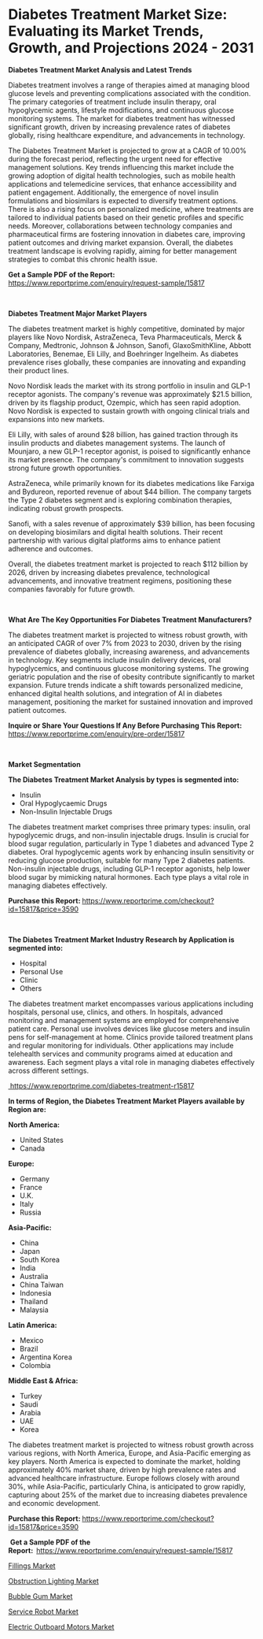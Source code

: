 <p><h1>Diabetes Treatment Market Size: Evaluating its Market Trends, Growth, and Projections 2024 - 2031</h1></p><p><strong>Diabetes Treatment Market Analysis and Latest Trends</strong></p>
<p><p>Diabetes treatment involves a range of therapies aimed at managing blood glucose levels and preventing complications associated with the condition. The primary categories of treatment include insulin therapy, oral hypoglycemic agents, lifestyle modifications, and continuous glucose monitoring systems. The market for diabetes treatment has witnessed significant growth, driven by increasing prevalence rates of diabetes globally, rising healthcare expenditure, and advancements in technology.</p><p>The Diabetes Treatment Market is projected to grow at a CAGR of 10.00% during the forecast period, reflecting the urgent need for effective management solutions. Key trends influencing this market include the growing adoption of digital health technologies, such as mobile health applications and telemedicine services, that enhance accessibility and patient engagement. Additionally, the emergence of novel insulin formulations and biosimilars is expected to diversify treatment options. There is also a rising focus on personalized medicine, where treatments are tailored to individual patients based on their genetic profiles and specific needs. Moreover, collaborations between technology companies and pharmaceutical firms are fostering innovation in diabetes care, improving patient outcomes and driving market expansion. Overall, the diabetes treatment landscape is evolving rapidly, aiming for better management strategies to combat this chronic health issue.</p></p>
<p><strong>Get a Sample PDF of the Report:&nbsp;</strong> <a href="https://www.reportprime.com/enquiry/request-sample/15817?utm_campaign=1552&utm_medium=2&utm_source=Github&utm_content=ia&utm_term=18102024&utm_id=diabetes-treatment">https://www.reportprime.com/enquiry/request-sample/15817</a></p>
<p>&nbsp;</p>
<p><strong>Diabetes Treatment Major Market Players</strong></p>
<p><p>The diabetes treatment market is highly competitive, dominated by major players like Novo Nordisk, AstraZeneca, Teva Pharmaceuticals, Merck & Company, Medtronic, Johnson & Johnson, Sanofi, GlaxoSmithKline, Abbott Laboratories, Benemae, Eli Lilly, and Boehringer Ingelheim. As diabetes prevalence rises globally, these companies are innovating and expanding their product lines.</p><p>Novo Nordisk leads the market with its strong portfolio in insulin and GLP-1 receptor agonists. The company's revenue was approximately $21.5 billion, driven by its flagship product, Ozempic, which has seen rapid adoption. Novo Nordisk is expected to sustain growth with ongoing clinical trials and expansions into new markets.</p><p>Eli Lilly, with sales of around $28 billion, has gained traction through its insulin products and diabetes management systems. The launch of Mounjaro, a new GLP-1 receptor agonist, is poised to significantly enhance its market presence. The company's commitment to innovation suggests strong future growth opportunities.</p><p>AstraZeneca, while primarily known for its diabetes medications like Farxiga and Bydureon, reported revenue of about $44 billion. The company targets the Type 2 diabetes segment and is exploring combination therapies, indicating robust growth prospects.</p><p>Sanofi, with a sales revenue of approximately $39 billion, has been focusing on developing biosimilars and digital health solutions. Their recent partnership with various digital platforms aims to enhance patient adherence and outcomes.</p><p>Overall, the diabetes treatment market is projected to reach $112 billion by 2026, driven by increasing diabetes prevalence, technological advancements, and innovative treatment regimens, positioning these companies favorably for future growth.</p></p>
<p>&nbsp;</p>
<p><strong>What Are The Key Opportunities For Diabetes Treatment Manufacturers?</strong></p>
<p><p>The diabetes treatment market is projected to witness robust growth, with an anticipated CAGR of over 7% from 2023 to 2030, driven by the rising prevalence of diabetes globally, increasing awareness, and advancements in technology. Key segments include insulin delivery devices, oral hypoglycemics, and continuous glucose monitoring systems. The growing geriatric population and the rise of obesity contribute significantly to market expansion. Future trends indicate a shift towards personalized medicine, enhanced digital health solutions, and integration of AI in diabetes management, positioning the market for sustained innovation and improved patient outcomes.</p></p>
<p><strong>Inquire or Share Your Questions If Any Before Purchasing This Report:</strong> <a href="https://www.reportprime.com/enquiry/pre-order/15817?utm_campaign=1552&utm_medium=2&utm_source=Github&utm_content=ia&utm_term=18102024&utm_id=diabetes-treatment">https://www.reportprime.com/enquiry/pre-order/15817</a></p>
<p>&nbsp;</p>
<p><strong>Market Segmentation</strong></p>
<p><strong>The Diabetes Treatment Market Analysis by types is segmented into:</strong></p>
<p><ul><li>Insulin</li><li>Oral Hypoglycaemic Drugs</li><li>Non-Insulin Injectable Drugs</li></ul></p>
<p><p>The diabetes treatment market comprises three primary types: insulin, oral hypoglycemic drugs, and non-insulin injectable drugs. Insulin is crucial for blood sugar regulation, particularly in Type 1 diabetes and advanced Type 2 diabetes. Oral hypoglycemic agents work by enhancing insulin sensitivity or reducing glucose production, suitable for many Type 2 diabetes patients. Non-insulin injectable drugs, including GLP-1 receptor agonists, help lower blood sugar by mimicking natural hormones. Each type plays a vital role in managing diabetes effectively.</p></p>
<p><strong>Purchase this Report:&nbsp;</strong><a href="https://www.reportprime.com/checkout?id=15817&price=3590&utm_campaign=1552&utm_medium=2&utm_source=Github&utm_content=ia&utm_term=18102024&utm_id=diabetes-treatment">https://www.reportprime.com/checkout?id=15817&price=3590</a></p>
<p>&nbsp;</p>
<p><strong>The Diabetes Treatment Market Industry Research by Application is segmented into:</strong></p>
<p><ul><li>Hospital</li><li>Personal Use</li><li>Clinic</li><li>Others</li></ul></p>
<p><p>The diabetes treatment market encompasses various applications including hospitals, personal use, clinics, and others. In hospitals, advanced monitoring and management systems are employed for comprehensive patient care. Personal use involves devices like glucose meters and insulin pens for self-management at home. Clinics provide tailored treatment plans and regular monitoring for individuals. Other applications may include telehealth services and community programs aimed at education and awareness. Each segment plays a vital role in managing diabetes effectively across different settings.</p></p>
<p><a href="https://www.reportprime.com/diabetes-treatment-r15817?utm_campaign=1552&utm_medium=2&utm_source=Github&utm_content=ia&utm_term=18102024&utm_id=diabetes-treatment">&nbsp;https://www.reportprime.com/diabetes-treatment-r15817</a></p>
<p><strong>In terms of Region, the Diabetes Treatment Market Players available by Region are:</strong></p>
<p>
    <p> <strong> North America: </strong>
        <ul>
            <li>United States</li>
            <li>Canada</li>
        </ul>
        </p> 
    <p> <strong> Europe: </strong>
        <ul>
            <li>Germany</li>
            <li>France</li>
            <li>U.K.</li>
            <li>Italy</li>
            <li>Russia</li>
        </ul>
        </p> 
    <p> <strong> Asia-Pacific: </strong>
        <ul>
            <li>China</li>
            <li>Japan</li>
            <li>South Korea</li>
            <li>India</li>
            <li>Australia</li>
            <li>China Taiwan</li>
            <li>Indonesia</li>
            <li>Thailand</li>
            <li>Malaysia</li>
        </ul>
        </p> 
    <p> <strong> Latin America: </strong>
        <ul>
            <li>Mexico</li>
            <li>Brazil</li>
            <li>Argentina Korea</li>
            <li>Colombia</li>
        </ul>
        </p> 
    <p> <strong> Middle East & Africa: </strong>
        <ul>
            <li>Turkey</li>
            <li>Saudi</li>
            <li>Arabia</li>
            <li>UAE</li>
            <li>Korea</li>
        </ul>
    </p>
    </p>
<p><p>The diabetes treatment market is projected to witness robust growth across various regions, with North America, Europe, and Asia-Pacific emerging as key players. North America is expected to dominate the market, holding approximately 40% market share, driven by high prevalence rates and advanced healthcare infrastructure. Europe follows closely with around 30%, while Asia-Pacific, particularly China, is anticipated to grow rapidly, capturing about 25% of the market due to increasing diabetes prevalence and economic development.</p></p>
<p><strong>Purchase this Report: </strong><a href="https://www.reportprime.com/checkout?id=15817&price=3590&utm_campaign=1552&utm_medium=2&utm_source=Github&utm_content=ia&utm_term=18102024&utm_id=diabetes-treatment">https://www.reportprime.com/checkout?id=15817&price=3590</a></p>
<p>&nbsp;<strong>Get a Sample PDF of the Report:&nbsp;&nbsp;</strong><a href="https://www.reportprime.com/enquiry/request-sample/15817?utm_campaign=1552&utm_medium=2&utm_source=Github&utm_content=ia&utm_term=18102024&utm_id=diabetes-treatment">https://www.reportprime.com/enquiry/request-sample/15817</a></p>
<p><strong></strong></p>
<p><p><a href="https://www.linkedin.com/pulse/emerging-technologies-reshaping-fillings-market-impact-assessment-k63te?utm_campaign=1552&utm_medium=2&utm_source=Github&utm_content=ia&utm_term=18102024&utm_id=diabetes-treatment">Fillings Market</a></p><p><a href="https://www.linkedin.com/pulse/future-trends-global-obstruction-lighting-market-insights-analysis-mtgof?utm_campaign=1552&utm_medium=2&utm_source=Github&utm_content=ia&utm_term=18102024&utm_id=diabetes-treatment">Obstruction Lighting Market</a></p><p><a href="https://www.linkedin.com/pulse/bubble-gum-market-revolution-size-share-emerging-trends-2024-djxxc?utm_campaign=1552&utm_medium=2&utm_source=Github&utm_content=ia&utm_term=18102024&utm_id=diabetes-treatment">Bubble Gum Market</a></p><p><a href="https://www.linkedin.com/pulse/global-service-robot-market-exploring-share-trends-future-k2zxe?utm_campaign=1552&utm_medium=2&utm_source=Github&utm_content=ia&utm_term=18102024&utm_id=diabetes-treatment">Service Robot Market</a></p><p><a href="https://www.linkedin.com/pulse/electric-outboard-motors-industry-sector-market-dynamics-s8ooe?utm_campaign=1552&utm_medium=2&utm_source=Github&utm_content=ia&utm_term=18102024&utm_id=diabetes-treatment">Electric Outboard Motors Market</a></p></p>